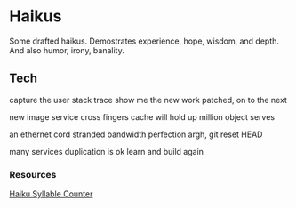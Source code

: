 # Haikus

Some drafted haikus. Demostrates experience, hope, wisdom, and depth. And also humor, irony, banality.

## Tech

capture the user
stack trace show me the new work 
patched, on to the next

new image service
cross fingers cache will hold up
million object serves

an ethernet cord
stranded bandwidth perfection
argh, git reset HEAD

many services
duplication is ok
learn and build again

### Resources

[Haiku Syllable Counter](https://www.haikusyllablecounter.com/)
